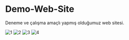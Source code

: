 # Demo-Web-Site
Deneme ve çalışma amaçlı yapmış olduğumuz web sitesi.

![1](https://user-images.githubusercontent.com/71235117/193431438-464b7564-eb67-429e-b376-a8de3935731d.png)
![2](https://user-images.githubusercontent.com/71235117/193431441-9ad7d7b7-c980-45d1-b252-7c3db8e8fc38.png)
![3](https://user-images.githubusercontent.com/71235117/193431444-4b4d4169-e0bb-465e-a76e-22855382cc20.png)
![4](https://user-images.githubusercontent.com/71235117/193431445-08532886-e689-4e80-9258-a77716d61f76.png)
